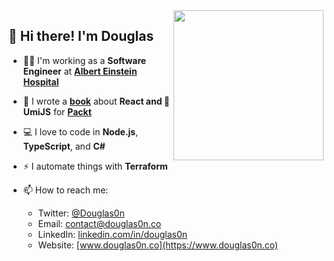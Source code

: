 <a href="https://www.packtpub.com/product/enterprise-react-development-with-umijs/9781803238968">
  <img width="240" align="right" src="https://camo.githubusercontent.com/59407a367438908b4f98b9f734f62f9d7333605a8b838fbf41ed0441e3b53152/68747470733a2f2f7374617469632e7061636b742d63646e2e636f6d2f70726f64756374732f393738313830333233383936382f636f7665722f736d616c6c6572">
</a>

## 👋 Hi there! I'm Douglas

- 👨‍💻 I'm working as a **Software Engineer** at **[Albert Einstein Hospital](https://www.einstein.br/en/about-einstein/the-sociedade-beneficente-israelita-brasileira-albert-einstein/timeline)**
- 📙 I wrote a **[book](https://www.packtpub.com/product/enterprise-react-development-with-umijs/9781803238968)** about **React and 🍚 UmiJS** for **[Packt](https://www.packtpub.com)**
- 💻 I love to code in **Node.js**, **TypeScript**, and **C#**
- ⚡ I automate things with **Terraform**

- 📫 How to reach me:
  - Twitter: [@Douglas0n](https://twitter.com/Douglas0n)
  - Email: [contact@douglas0n.co](mailto:contact@douglas0n.co)
  - LinkedIn: [linkedin.com/in/douglas0n](https://www.linkedin.com/in/douglas0n)
  - Website: [www.douglas0n.co](https://www.douglas0n.co)

<!--
**Douglas0n/douglas0n** is a ✨ _special_ ✨ repository because its `README.md` (this file) appears on your GitHub profile.

Here are some ideas to get you started:

- 🔭 I’m currently working on ...
- 🌱 I’m currently learning ...
- 👯 I’m looking to collaborate on ...
- 🤔 I’m looking for help with ...
- 💬 Ask me about ...
- 📫 How to reach me: ...
- 😄 Pronouns: ...
- ⚡ Fun fact: ...
-->
